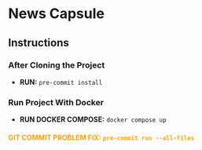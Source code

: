 # News Capsule

## Instructions

### After Cloning the Project

- **RUN:** `pre-commit install`

### Run Project With Docker

- **RUN DOCKER COMPOSE:** `docker compose up`

#### <p style="color: orange">GIT COMMIT PROBLEM FIX: `pre-commit run --all-files`</p>
